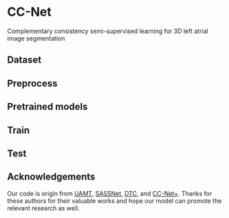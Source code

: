 # CC-Net
Complementary consistency semi-supervised learning for 3D left atrial image segmentation

## Dataset

## Preprocess

## Pretrained models

## Train

## Test

## Acknowledgements
Our code is origin from [UAMT](https://github.com/yulequan/UA-MT), [SASSNet](https://github.com/kleinzcy/SASSnet), [DTC](https://github.com/HiLab-git/DTC), and [CC-Net+](https://github.com/ycwu1997/MC-Net). Thanks for these authors for their valuable works and hope our model can promote the relevant research as well.
